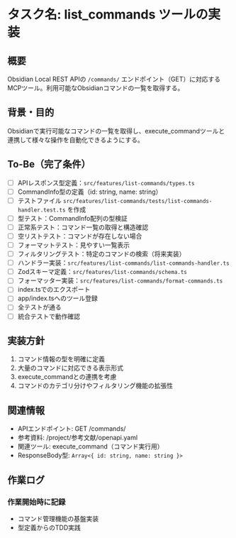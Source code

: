 # タスク名: list_commands ツールの実装

## 概要
Obsidian Local REST APIの `/commands/` エンドポイント（GET）に対応するMCPツール。利用可能なObsidianコマンドの一覧を取得する。

## 背景・目的
Obsidianで実行可能なコマンドの一覧を取得し、execute_commandツールと連携して様々な操作を自動化できるようにする。

## To-Be（完了条件）
- [ ] APIレスポンス型定義：`src/features/list-commands/types.ts`
- [ ] CommandInfo型の定義（id: string, name: string）
- [ ] テストファイル `src/features/list-commands/tests/list-commands-handler.test.ts` を作成
- [ ] 型テスト：CommandInfo配列の型検証
- [ ] 正常系テスト：コマンド一覧の取得と構造確認
- [ ] 空リストテスト：コマンドが存在しない場合
- [ ] フォーマットテスト：見やすい一覧表示
- [ ] フィルタリングテスト：特定のコマンドの検索（将来実装）
- [ ] ハンドラー実装：`src/features/list-commands/list-commands-handler.ts`
- [ ] Zodスキーマ定義：`src/features/list-commands/schema.ts`
- [ ] フォーマッター実装：`src/features/list-commands/format-commands.ts`
- [ ] index.tsでのエクスポート
- [ ] app/index.tsへのツール登録
- [ ] 全テストが通る
- [ ] 統合テストで動作確認

## 実装方針
1. コマンド情報の型を明確に定義
2. 大量のコマンドに対応できる表示形式
3. execute_commandとの連携を考慮
4. コマンドのカテゴリ分けやフィルタリング機能の拡張性

## 関連情報
- APIエンドポイント: GET /commands/
- 参考資料: /project/参考文献/openapi.yaml
- 関連ツール: execute_command（コマンド実行用）
- ResponseBody型: `Array<{ id: string, name: string }>`

## 作業ログ
### 作業開始時に記録
- コマンド管理機能の基盤実装
- 型定義からのTDD実践